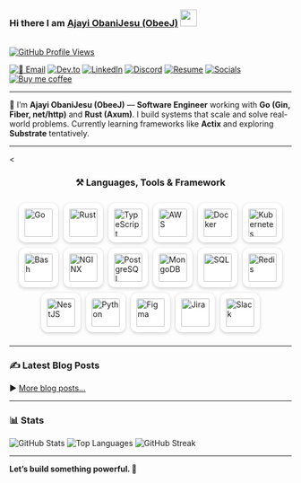### Hi there I am [Ajayi ObaniJesu (ObeeJ)](https://www.linkedin.com/in/obanijesuajayi) <img src="https://raw.githubusercontent.com/MartinHeinz/MartinHeinz/master/wave.gif" width="30px">
<br/>[![GitHub Profile Views](https://komarev.com/ghpvc/?username=obeej&label=Profile+Views&style=for-the-badge&color=brightgreen)](https://github.com/obeej)

[![📨 Email](https://img.shields.io/badge/📨%20Email-D14836?style=for-the-badge&logo=gmail&logoColor=white)](mailto:ajayioba2000@gmail.com)
[![Dev.to](https://img.shields.io/badge/Dev.to-%23000000.svg?style=for-the-badge&logo=devdotto&logoColor=white)](https://dev.to/obeej)
[![LinkedIn](https://img.shields.io/badge/LinkedIn-%230077B5.svg?style=for-the-badge&logo=linkedin&logoColor=white)](https://www.linkedin.com/in/obanijesuajayi)
[![Discord](https://img.shields.io/badge/Discord-%237289DA.svg?style=for-the-badge&logo=discord&logoColor=white)](https://discord.gg/@Obeej)
[![Resume](https://img.shields.io/badge/Resume-%23FF9800.svg?style=for-the-badge&logo=google-drive&logoColor=white)](https://tinyurl.com/obeejdtechbuilder)
[![Socials](https://img.shields.io/badge/Socials-%23E4405F?style=for-the-badge&logo=linktree&logoColor=white)](https://linktr.ee/obeej?utm_source=linktree_profile_share&ltsid=fadb5fa8-9ea5-437a-b6f0-509af4a49361)
[![Buy me coffee](https://img.shields.io/badge/Buy%20me%20coffee-FFDD00?style=for-the-badge&logo=buy-me-a-coffee&logoColor=black)](https://paystack.shop/pay/xt2108lk5d)

---

🔭  I’m **Ajayi ObaniJesu (ObeeJ)** — **Software Engineer** working with **Go (Gin, Fiber, net/http)** and **Rust (Axum)**. I build systems that scale and solve real-world problems. Currently learning frameworks like **Actix** and exploring **Substrate** tentatively.

---

<<h3 align="center">⚒️ Languages, Tools & Framework</h3>

<div style="display:flex;flex-wrap:wrap;justify-content:center;align-items:center;gap:10px;padding:10px;">

  <!-- Go -->
  <img src="https://cdn.jsdelivr.net/gh/devicons/devicon/icons/go/go-original.svg" alt="Go" width="50" height="50" style="padding:10px;background:white;border-radius:12px;box-shadow:0 2px 6px rgba(0,0,0,0.2);" />

  <!-- Rust -->
  <img src="https://upload.wikimedia.org/wikipedia/commons/d/d5/Rust_programming_language_black_logo.svg" alt="Rust" width="50" height="50" style="padding:10px;background:white;border-radius:12px;box-shadow:0 2px 6px rgba(0,0,0,0.2);" />

  <!-- TypeScript -->
  <img src="https://cdn.jsdelivr.net/gh/devicons/devicon/icons/typescript/typescript-original.svg" alt="TypeScript" width="50" height="50" style="padding:10px;background:white;border-radius:12px;box-shadow:0 2px 6px rgba(0,0,0,0.2);" />

  <!-- AWS -->
  <img src="https://encrypted-tbn0.gstatic.com/images?q=tbn:ANd9GcRebe2oaBVLlVJDMGNZV8dZw4QfEWbIevmUCw&usqp=CAU" alt="AWS" width="50" height="50" style="padding:10px;background:white;border-radius:12px;box-shadow:0 2px 6px rgba(0,0,0,0.2);object-fit:contain;" />

  <!-- Docker -->
  <img src="https://cdn.jsdelivr.net/gh/devicons/devicon/icons/docker/docker-original.svg" alt="Docker" width="50" height="50" style="padding:10px;background:white;border-radius:12px;box-shadow:0 2px 6px rgba(0,0,0,0.2);" />

  <!-- Kubernetes -->
  <img src="https://cdn.jsdelivr.net/gh/devicons/devicon/icons/kubernetes/kubernetes-plain.svg" alt="Kubernetes" width="50" height="50" style="padding:10px;background:white;border-radius:12px;box-shadow:0 2px 6px rgba(0,0,0,0.2);" />

  <!-- Bash -->
  <img src="https://cdn.jsdelivr.net/gh/devicons/devicon/icons/bash/bash-original.svg" alt="Bash" width="50" height="50" style="padding:10px;background:white;border-radius:12px;box-shadow:0 2px 6px rgba(0,0,0,0.2);" />

  <!-- NGINX -->
  <img src="https://cdn.jsdelivr.net/gh/devicons/devicon/icons/nginx/nginx-original.svg" alt="NGINX" width="50" height="50" style="padding:10px;background:white;border-radius:12px;box-shadow:0 2px 6px rgba(0,0,0,0.2);" />

  <!-- PostgreSQL -->
  <img src="https://cdn.jsdelivr.net/gh/devicons/devicon/icons/postgresql/postgresql-original.svg" alt="PostgreSQL" width="50" height="50" style="padding:10px;background:white;border-radius:12px;box-shadow:0 2px 6px rgba(0,0,0,0.2);" />

  <!-- MongoDB -->
  <img src="https://cdn.jsdelivr.net/gh/devicons/devicon/icons/mongodb/mongodb-original.svg" alt="MongoDB" width="50" height="50" style="padding:10px;background:white;border-radius:12px;box-shadow:0 2px 6px rgba(0,0,0,0.2);" />

  <!-- SQL -->
  <img src="https://cdn-icons-png.flaticon.com/512/4248/4248443.png" alt="SQL" width="50" height="50" style="padding:10px;background:white;border-radius:12px;box-shadow:0 2px 6px rgba(0,0,0,0.2);" />

  <!-- Redis -->
  <img src="https://cdn.jsdelivr.net/gh/devicons/devicon/icons/redis/redis-original.svg" alt="Redis" width="50" height="50" style="padding:10px;background:white;border-radius:12px;box-shadow:0 2px 6px rgba(0,0,0,0.2);" />

  <!-- NestJS -->
  <img src="https://nestjs.com/img/logo-small.svg" alt="NestJS" width="50" height="50" style="padding:10px;background:white;border-radius:12px;box-shadow:0 2px 6px rgba(0,0,0,0.2);" />

  <!-- Python -->
  <img src="https://cdn.jsdelivr.net/gh/devicons/devicon/icons/python/python-original.svg" alt="Python" width="50" height="50" style="padding:10px;background:white;border-radius:12px;box-shadow:0 2px 6px rgba(0,0,0,0.2);" />

  <!-- Figma -->
  <img src="https://cdn.jsdelivr.net/gh/devicons/devicon/icons/figma/figma-original.svg" alt="Figma" width="50" height="50" style="padding:10px;background:white;border-radius:12px;box-shadow:0 2px 6px rgba(0,0,0,0.2);" />

  <!-- Jira -->
  <img src="https://cdn.worldvectorlogo.com/logos/jira-1.svg" alt="Jira" width="50" height="50" style="padding:10px;background:white;border-radius:12px;box-shadow:0 2px 6px rgba(0,0,0,0.2);" />

  <!-- Slack -->
  <img src="https://cdn.jsdelivr.net/gh/devicons/devicon/icons/slack/slack-original.svg" alt="Slack" width="50" height="50" style="padding:10px;background:white;border-radius:12px;box-shadow:0 2px 6px rgba(0,0,0,0.2);" />

</div>

---

### ✍️ Latest Blog Posts
<!-- BLOG-POST-LIST:START -->
<!-- BLOG-POST-LIST:END -->
▶️ [More blog posts...](https://dev.to/obeej)

---

### 📊 Stats

<img src="https://github-readme-stats.vercel.app/api?username=obeej&show_icons=true&theme=radical" alt="GitHub Stats" />
<img src="https://github-readme-stats.vercel.app/api/top-langs/?username=obeej&layout=compact&theme=radical" alt="Top Languages" />
<img src="https://github-readme-streak-stats.herokuapp.com?user=obeej&theme=radical" alt="GitHub Streak" />

---

**Let’s build something powerful. 🚀**